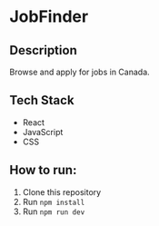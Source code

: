 # JobFinder

## Description
Browse and apply for jobs in Canada.

## Tech Stack
- React
- JavaScript
- CSS

## How to run:
1. Clone this repository
2. Run `npm install`
3. Run `npm run dev`